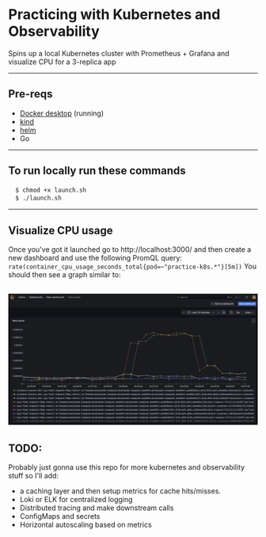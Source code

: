 # Practicing with Kubernetes and Observability

Spins up a local Kubernetes cluster with Prometheus + Grafana and visualize CPU for a 3-replica app

---


## Pre-reqs
- [Docker desktop](https://www.docker.com/products/docker-desktop) (running)
- [kind](https://kind.sigs.k8s.io/)
- [helm](https://helm.sh/)
- Go 

---
## To run locally run these commands

```bash
  $ chmod +x launch.sh
  $ ./launch.sh
```
---
## Visualize CPU usage

Once you've got it launched go to http://localhost:3000/ and then
create a new dashboard and use the following PromQL query:
`rate(container_cpu_usage_seconds_total{pod=~"practice-k8s.*"}[5m])`
You should then see a graph similar to:

![alt text](graph.png)
---
## TODO:
Probably just gonna use this repo for more kubernetes and observability stuff so I'll add:
- a caching layer and then setup metrics for cache hits/misses.
- Loki or ELK for centralized logging
- Distributed tracing and make downstream calls
- ConfigMaps and secrets
- Horizontal autoscaling based on metrics
